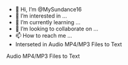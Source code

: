 - 👋 Hi, I’m @MySundance16
- 👀 I’m interested in ...
- 🌱 I’m currently learning ...
- 💞️ I’m looking to collaborate on ...
- 📫 How to reach me ...
- Interseted in Audio MP4/MP3 Files to Text
<!---
MySundance16/MySundance16 is a ✨ special ✨ repository because its `README.md` (this file) appears on your GitHub profile.
You can click the Preview link to take a look at your changes.
--->
Audio MP4/MP3 Files to Text
